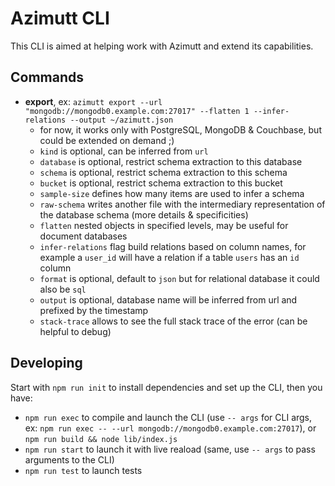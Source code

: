 # Azimutt CLI

This CLI is aimed at helping work with Azimutt and extend its capabilities.

## Commands

- **export**, ex: `azimutt export --url "mongodb://mongodb0.example.com:27017" --flatten 1 --infer-relations --output ~/azimutt.json`
  - for now, it works only with PostgreSQL, MongoDB & Couchbase, but could be extended on demand ;)
  - `kind` is optional, can be inferred from `url`
  - `database` is optional, restrict schema extraction to this database
  - `schema` is optional, restrict schema extraction to this schema
  - `bucket` is optional, restrict schema extraction to this bucket
  - `sample-size` defines how many items are used to infer a schema
  - `raw-schema` writes another file with the intermediary representation of the database schema (more details & specificities)
  - `flatten` nested objects in specified levels, may be useful for document databases
  - `infer-relations` flag build relations based on column names, for example a `user_id` will have a relation if a table `users` has an `id` column
  - `format` is optional, default to `json` but for relational database it could also be `sql`
  - `output` is optional, database name will be inferred from url and prefixed by the timestamp
  - `stack-trace` allows to see the full stack trace of the error (can be helpful to debug)

## Developing

Start with `npm run init` to install dependencies and set up the CLI, then you have:

- `npm run exec` to compile and launch the CLI (use `-- args` for CLI args, ex: `npm run exec -- --url mongodb://mongodb0.example.com:27017`), or `npm run build && node lib/index.js`
- `npm run start` to launch it with live reaload (same, use `-- args` to pass arguments to the CLI)
- `npm run test` to launch tests
